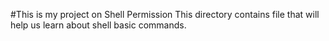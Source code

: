#This is my project on Shell Permission
This directory contains file that will help us learn about shell basic commands.

